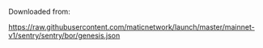 Downloaded from:

https://raw.githubusercontent.com/maticnetwork/launch/master/mainnet-v1/sentry/sentry/bor/genesis.json
